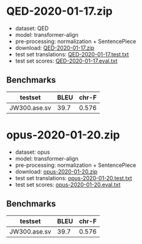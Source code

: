 # QED-2020-01-17.zip

* dataset: QED
* model: transformer-align
* pre-processing: normalization + SentencePiece
* download: [QED-2020-01-17.zip](https://object.pouta.csc.fi/OPUS-MT-models/ase-sv/QED-2020-01-17.zip)
* test set translations: [QED-2020-01-17.test.txt](https://object.pouta.csc.fi/OPUS-MT-models/ase-sv/QED-2020-01-17.test.txt)
* test set scores: [QED-2020-01-17.eval.txt](https://object.pouta.csc.fi/OPUS-MT-models/ase-sv/QED-2020-01-17.eval.txt)

## Benchmarks

| testset               | BLEU  | chr-F |
|-----------------------|-------|-------|
| JW300.ase.sv 	| 39.7 	| 0.576 |

# opus-2020-01-20.zip

* dataset: opus
* model: transformer-align
* pre-processing: normalization + SentencePiece
* download: [opus-2020-01-20.zip](https://object.pouta.csc.fi/OPUS-MT-models/ase-sv/opus-2020-01-20.zip)
* test set translations: [opus-2020-01-20.test.txt](https://object.pouta.csc.fi/OPUS-MT-models/ase-sv/opus-2020-01-20.test.txt)
* test set scores: [opus-2020-01-20.eval.txt](https://object.pouta.csc.fi/OPUS-MT-models/ase-sv/opus-2020-01-20.eval.txt)

## Benchmarks

| testset               | BLEU  | chr-F |
|-----------------------|-------|-------|
| JW300.ase.sv 	| 39.7 	| 0.576 |

